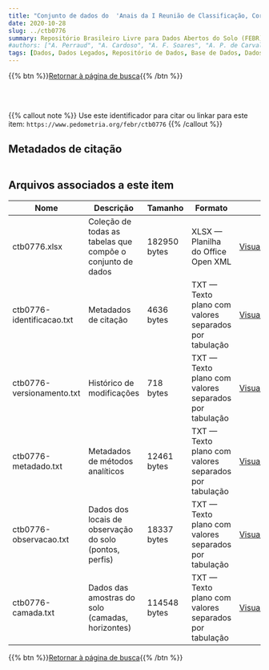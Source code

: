 ```yaml
---
title: "Conjunto de dados do  'Anais da I Reunião de Classificação, Correlação de Solos e Interpretação de Aptidão Agrícola de solos. '"
date: 2020-10-28
slug: ../ctb0776
summary: Repositório Brasileiro Livre para Dados Abertos do Solo (FEBR) | A febre dos dados de solo no Brasil
#authors: ["A. Perraud", "A. Cardoso", "A. F. Soares", "A. P. de Carvalho", "A. M. L. Neptune", "A. A. A. Uberti", "A. C. Leão", "A. M. P. Filho", "A. R. Filho", "A. D. Cavedon", "A. M. R. da Costa", "B. N. R. da Silva", "C. Nobrega", "C. O. da Silveira", "D. N. Lopes", "D. A. de Souza", "D. P. Hochmüler", "D. P. Santana", "D. Yamasaki", "D. P. Ramos", "E. P. Mothci", "E. Klamt", "F. B. R. e Silva", "F. G. de Freitas", "F. Palmieri", "F. R. B. Leite", "G. B. de Medeiros", "G. Ranzani", "H. Averbeck", "H. F. R. Melo", "H. G. dos Santos", "I. A. Gomes", "I. F. Lepsch", "J. A. de Souza", "J. Macedo", "J. A. M do Amaral", "J. B. de Oliveira", "J. M. L. da Silva", "J. S. Martins", "J. Cecílio", "J. O. I. Larach", "J. L. I. Demattê", "J. S. Rosatelli", "K. P. Wittern", "L. P. Ribeiro", "L. B. de Oliveira", "L. A. Panoso", "M. N. Camargo", "M. Resende", "M. A. D. Azolin", "M. C. L. dos Santos", "N. J. T. Bloomfield", "N. Brugos", "P. C. F. Gomes", "P. K. T. Jacomine", "P. R. S. Correa", "P. F. Godo", "P. J. Fasolo", "P. L. Donzelli", "R. C. de Lemos", "R. S. Rego", "R. D. dos Santos", "R. A. Formiga", "R. O. Sanchez", "R. N. Peres", "T. E. Rodrigues", "V. de Oliveira", "W. Mendes", "W. O. Barreto", "Z. P. Amaral."]
tags: [Dados, Dados Legados, Repositório de Dados, Base de Dados, Dados Abertos]
---
```


<style>
div.alert > div {
    font-size: 0.8rem;
}
</style>

{{% btn %}}<a href="/febr/buscar/">Retornar à página de busca</a>{{% /btn %}}

<br>
<br>

{{% callout note %}}
Use este identificador para citar ou linkar para este item: `https://www.pedometria.org/febr/ctb0776`
{{% /callout %}}

## Metadados de citação

<table>
<!-- Fonte: https://gist.github.com/jfreels/6814721 -->
<script src="https://d3js.org/d3.v3.min.js" charset="utf-8"></script>
<!-- <script type='text/javascript' src='/febr/buscar/script.js'></script> -->
<script type='text/javascript'>
  d3.tsv('ctb0776-identificacao.txt',function (data) {
    var columns = ['campo', 'valor']
    tabulate(data, columns)
  })
</script>
</table>

## Arquivos associados a este item

<table style="width:100%">
  <thead>
    <tr>
      <th>Nome</th>
      <th>Descrição</th>
      <th>Tamanho</th>
      <th>Formato</th>
      <th></th>
    </tr>
  </thead>
  <tbody>
    <tr>
      <td>ctb0776.xlsx</td>
      <td>Coleção de todas as tabelas que compõe o conjunto de dados</td>
      <td>182950 bytes</td>
      <td>XLSX — Planilha do Office Open XML</td>
      <td><a href="https://cloud.utfpr.edu.br/index.php/s/Df6dhfzYJ1DDeso/download?path=%2Fctb0776&files=ctb0776.xlsx" class="btn btn-primary btn-block" role="button">Visualizar/Abrir</a></td>
    </tr>
    <tr>
      <td>ctb0776-identificacao.txt</td>
      <td>Metadados de citação</td>
      <td>4636 bytes</td>
      <td>TXT — Texto plano com valores separados por tabulação</td>
      <td><a href="https://cloud.utfpr.edu.br/index.php/s/Df6dhfzYJ1DDeso/download?path=%2Fctb0776&files=ctb0776-identificacao.txt" class="btn btn-primary btn-block" role="button">Visualizar/Abrir</a></td>
    </tr>
    <tr>
      <td>ctb0776-versionamento.txt</td>
      <td>Histórico de modificações</td>
      <td>718 bytes</td>
      <td>TXT — Texto plano com valores separados por tabulação</td>
      <td><a href="https://cloud.utfpr.edu.br/index.php/s/Df6dhfzYJ1DDeso/download?path=%2Fctb0776&files=ctb0776-versionamento.txt" class="btn btn-primary btn-block" role="button">Visualizar/Abrir</a></td>
    </tr>
    <tr>
      <td>ctb0776-metadado.txt</td>
      <td>Metadados de métodos analíticos</td>
      <td>12461 bytes</td>
      <td>TXT — Texto plano com valores separados por tabulação</td>
      <td><a href="https://cloud.utfpr.edu.br/index.php/s/Df6dhfzYJ1DDeso/download?path=%2Fctb0776&files=ctb0776-metadado.txt" class="btn btn-primary btn-block" role="button">Visualizar/Abrir</a></td>
    </tr>
    <tr>
      <td>ctb0776-observacao.txt</td>
      <td>Dados dos locais de observação do solo (pontos, perfis)</td>
      <td>18337 bytes</td>
      <td>TXT — Texto plano com valores separados por tabulação</td>
      <td><a href="https://cloud.utfpr.edu.br/index.php/s/Df6dhfzYJ1DDeso/download?path=%2Fctb0776&files=ctb0776-observacao.txt" class="btn btn-primary btn-block" role="button">Visualizar/Abrir</a></td>
    </tr>
    <tr>
      <td>ctb0776-camada.txt</td>
      <td>Dados das amostras do solo (camadas, horizontes)</td>
      <td>114548 bytes</td>
      <td>TXT — Texto plano com valores separados por tabulação</td>
      <td><a href="https://cloud.utfpr.edu.br/index.php/s/Df6dhfzYJ1DDeso/download?path=%2Fctb0776&files=ctb0776-camada.txt" class="btn btn-primary btn-block" role="button">Visualizar/Abrir</a></td>
    </tr>
  </tbody>
</table>

{{% btn %}}<a href="/febr/buscar/">Retornar à página de busca</a>{{% /btn %}}
